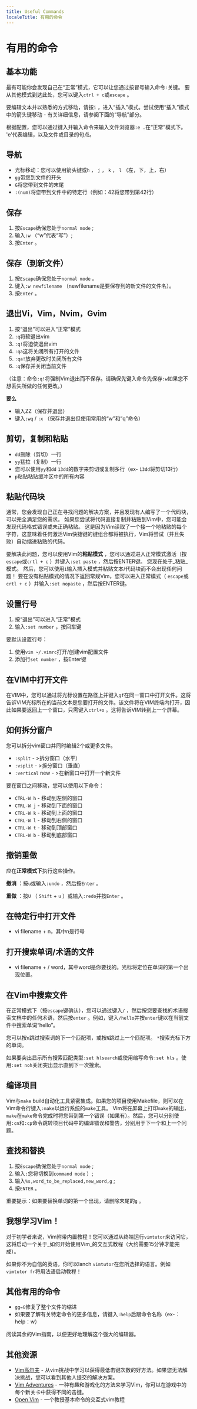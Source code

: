 ```yaml
---
title: Useful Commands
localeTitle: 有用的命令
---
```

# 有用的命令

## 基本功能

最有可能你会发现自己在“正常”模式，它可以让您通过按冒号输入命令`:`关键。 要从其他模式到达此处，您可以键入`ctrl + c`或`escape` 。

要编辑文本并以熟悉的方式移动，请按`i` ，进入“插入”模式。尝试使用“插入”模式中的箭头键移动 - 有关详细信息，请参阅下面的“导航”部分。

根据配置，您可以通过键入并输入命令来输入文件浏览器`:e .`在“正常”模式下。 'e'代表编辑，以及文件或目录的句点。

## 导航

*   光标移动：您可以使用箭头键或`h` ， `j` ， `k` ， `l` （左，下，上，右）
*   `gg`带您到文件的开头
*   `G`将您带到文件的末尾
*   `:(num)`将您带到文件中的特定行（例如：42将您带到第42行）

## 保存

1.  按`Escape`确保您处于`normal mode` ;
2.  输入`:w` （“w”代表“写”）;
3.  按`Enter` 。

## 保存（到新文件）

1.  按`Escape`确保您处于`normal mode` 。
2.  键入`:w newfilename` （newfilename是要保存到的新文件的文件名）。
3.  按`Enter` 。

## 退出Vi，Vim，Nvim，Gvim

1.  按“退出”可以进入“正常”模式
2.  `:q`将软退出vim
3.  `:q!`将迫使退出vim
4.  `:qa`这将关闭所有打开的文件
5.  `:qa!`放弃更改时关闭所有文件
6.  `:q`保存并关闭当前文件

（注意：命令`:q!`将强制Vim退出而不保存。请确保先键入命令先保存`:w`如果您不想丢失所做的任何更改。）

**要么**

*   输入ZZ（保存并退出）
*   键入`:wq` / `:x` （保存并退出但使用常用的“w”和“q”命令）

## 剪切，复制和粘贴

*   `dd`删除（剪切）一行
*   `yy`猛拉（复制）一行
*   您可以使用`yy`和`dd` `13dd`的数字来剪切或复制多行（ex- `13dd`将剪切13行）
*   `p`粘贴粘贴缓冲区中的所有内容

## 粘贴代码块

通常，您会发现自己正在寻找问题的解决方案，并且发现有人编写了一个代码块，可以完全满足您的需求。 如果您尝试将代码直接复制并粘贴到Vim中，您可能会发现代码格式错误或未正确粘贴。 这是因为Vim读取了一个接一个地粘贴的每个字符，这意味着任何激活Vim快捷键的键组合都将被执行，Vim将尝试（并且失败）自动缩进粘贴的代码。

要解决此问题，您可以使用Vim的**粘贴模式** ，您可以通过进入正常模式激活（按`escape`或`crtl + c` ）并键入`:set paste` ，然后按ENTER键。 您现在处于_粘贴_模式。 然后，您可以使用`i`输入插入模式并粘贴文本/代码块而不会出现任何问题！ 要在没有粘贴模式的情况下返回常规Vim，您可以进入正常模式（ `escape`或`crtl + c` ）并输入`:set nopaste` ，然后按ENTER键。

## 设置行号

1.  按“退出”可以进入“正常”模式
2.  输入`:set number` ，按回车键

要默认设置行号：

1.  使用`vim ~/.vimrc`打开/创建vim配置文件
2.  添加行`set number` ，按Enter键

## 在VIM中打开文件

在VIM中，您可以通过将光标设置在路径上并键入`gf`在同一窗口中打开文件。这将告诉VIM光标所在的当前文本是您要打开的文件。该文件将在VIM终端内打开，因此如果要返回上一个窗口，只需键入`ctrl+o` 。这将告诉VIM转到上一个屏幕。

## 如何拆分窗户

您可以拆分vim窗口并同时编辑2个或更多文件。

*   `:split` - >拆分窗口（水平）
*   `:vsplit` - >拆分窗口（垂直）
*   `:vertical` new - >在新窗口中打开一个新文件

要在窗口之间移动，您可以使用以下命令：

*   `CTRL-W h` - 移动到左侧的窗口
*   `CTRL-W j` - 移动到下面的窗口
*   `CTRL-W k` - 移动到上面的窗口
*   `CTRL-W l` - 移动到右侧的窗口
*   `CTRL-W t` - 移动到顶部窗口
*   `CTRL-W b` - 移动到底部窗口

## 撤销重做

应在**正常模式下**执行这些操作。

**撤消** ：按`u`或输入`:undo` ，然后按`Enter` 。

**重做** ：按`U` （ `Shift` + `u` ）或输入`:redo`并按`Enter` 。

## 在特定行中打开文件

*   vi filename + n，其中n是行号

## 打开搜索单词/术语的文件

*   vi filename + / word，其中word是你要找的。光标将定位在单词的第一个出现位置。

## 在Vim中搜索文件

在正常模式下（按`escape`键确认），您可以通过键入`/` ，然后按您要查找的术语搜索文档中的任何术语，然后按`enter` 。例如，键入`/hello`并按`enter`键以在当前文件中搜索单词“hello”。

您可以按`n`跳过搜索词的下一个匹配项，或按`N`跳过上一个匹配项。 `*`搜索光标下方的单词。

如果要突出显示所有搜索匹配类型`:set hlsearch`或使用缩写命令`:set hls` 。使用`:set noh`关闭突出显示直到下一次搜索。

## 编译项目

Vim与`make` build自动化工具紧密集成。如果您的项目使用Makefile，则可以在Vim命令行键入`:make`以运行系统的`make`工具。 Vim将在屏幕上打印`make`的输出， `make`在`make`命令完成时将您带到第一个错误（如果有）。然后，您可以分别使用`:cn`和`:cp`命令跳转项目代码中的编译错误和警告，分别用于下一个和上一个问题。

## 查找和替换

1.  按`Escape`确保您处于`normal mode` ;
2.  输入`:`您将切换到`command mode` ）;
3.  输入`%s,word_to_be_replaced,new_word,g` ;
4.  按`ENTER` 。

重要提示：如果要替换单词的第一个出现，请删除末尾的`g` 。

## 我想学习Vim！

对于初学者来说，Vim附带内置教程！您可以通过从终端运行`vimtutor`来访问它，这将启动一个关于_如何开始使用Vim_的交互式教程（大约需要15分钟才能完成）。

如果你不为自信的英语，你可以lanch `vimtutor`在您所选择的语言。例如`vimtutor fr`将用法语启动教程！

## 其他有用的命令

*   `gg=G`修复了整个文件的缩进
*   如果要了解有关特定命令的更多信息，请键入`:help`后跟命令名称（ex-：help：w）

阅读其余的Vim指南，以便更好地理解这个强大的编辑器。

## 其他资源

*   [Vim高尔夫](https://vimgolf.com/) - 从vim挑战中学习以获得最低击键次数的好方法。如果您无法解决挑战，您可以看到其他人提交的解决方案。
*   [Vim Adventures](https://vim-adventures.com/) - 一种有趣和游戏化的方法来学习Vim，你可以在游戏中的每个新关卡中获得不同的击键。
*   [Open Vim](http://www.openvim.com/) - 一个教授基本命令的交互式vim教程